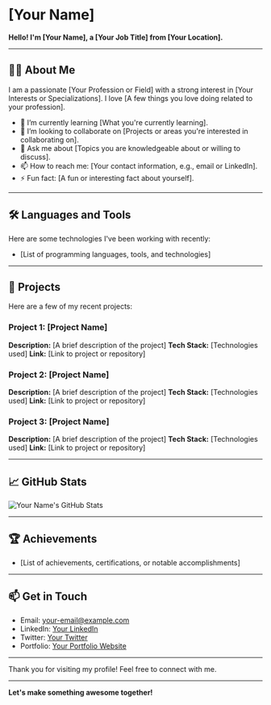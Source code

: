 # [Your Name]

**Hello! I'm [Your Name], a [Your Job Title] from [Your Location].**

---

## 👩‍💻 About Me

I am a passionate [Your Profession or Field] with a strong interest in [Your Interests or Specializations]. I love [A few things you love doing related to your profession].

- 🌱 I’m currently learning [What you're currently learning].
- 👯 I’m looking to collaborate on [Projects or areas you're interested in collaborating on].
- 💬 Ask me about [Topics you are knowledgeable about or willing to discuss].
- 📫 How to reach me: [Your contact information, e.g., email or LinkedIn].
- ⚡ Fun fact: [A fun or interesting fact about yourself].

---

## 🛠️ Languages and Tools

Here are some technologies I've been working with recently:

- [List of programming languages, tools, and technologies]

---

## 🚀 Projects

Here are a few of my recent projects:

### Project 1: [Project Name]
**Description:** [A brief description of the project]
**Tech Stack:** [Technologies used]
**Link:** [Link to project or repository]

### Project 2: [Project Name]
**Description:** [A brief description of the project]
**Tech Stack:** [Technologies used]
**Link:** [Link to project or repository]

### Project 3: [Project Name]
**Description:** [A brief description of the project]
**Tech Stack:** [Technologies used]
**Link:** [Link to project or repository]

---

## 📈 GitHub Stats

![Your Name's GitHub Stats](https://github-readme-stats.vercel.app/api?username=your-github-username&show_icons=true&theme=radical)

---

## 🏆 Achievements

- [List of achievements, certifications, or notable accomplishments]

---

## 📫 Get in Touch

- Email: [your-email@example.com](mailto:your-email@example.com)
- LinkedIn: [Your LinkedIn](https://linkedin.com/in/yourprofile)
- Twitter: [Your Twitter](https://twitter.com/yourprofile)
- Portfolio: [Your Portfolio Website](https://yourwebsite.com)

---

Thank you for visiting my profile! Feel free to connect with me.

---

**Let's make something awesome together!**
